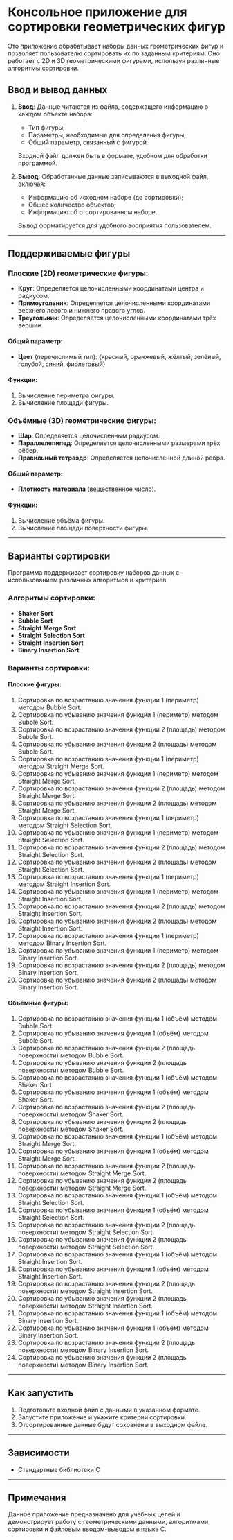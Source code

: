 # Консольное приложение для сортировки геометрических фигур

Это приложение обрабатывает наборы данных геометрических фигур и позволяет пользователю сортировать их по заданным критериям. Оно работает с 2D и 3D геометрическими фигурами, используя различные алгоритмы сортировки.

## Ввод и вывод данных

1. **Ввод**: Данные читаются из файла, содержащего информацию о каждом объекте набора:
   - Тип фигуры;
   - Параметры, необходимые для определения фигуры;
   - Общий параметр, связанный с фигурой.

   Входной файл должен быть в формате, удобном для обработки программой.

2. **Вывод**: Обработанные данные записываются в выходной файл, включая:
   - Информацию об исходном наборе (до сортировки);
   - Общее количество объектов;
   - Информацию об отсортированном наборе.

   Вывод форматируется для удобного восприятия пользователем.

---

## Поддерживаемые фигуры

### Плоские (2D) геометрические фигуры:

- **Круг**: Определяется целочисленными координатами центра и радиусом.
- **Прямоугольник**: Определяется целочисленными координатами верхнего левого и нижнего правого углов.
- **Треугольник**: Определяется целочисленными координатами трёх вершин.

#### Общий параметр:
- **Цвет** (перечислимый тип): {красный, оранжевый, жёлтый, зелёный, голубой, синий, фиолетовый}

#### Функции:
1. Вычисление периметра фигуры.
2. Вычисление площади фигуры.

### Объёмные (3D) геометрические фигуры:

- **Шар**: Определяется целочисленным радиусом.
- **Параллелепипед**: Определяется целочисленными размерами трёх рёбер.
- **Правильный тетраэдр**: Определяется целочисленной длиной ребра.

#### Общий параметр:
- **Плотность материала** (вещественное число).

#### Функции:
1. Вычисление объёма фигуры.
2. Вычисление площади поверхности фигуры.

---

## Варианты сортировки

Программа поддерживает сортировку наборов данных с использованием различных алгоритмов и критериев.

### Алгоритмы сортировки:
- **Shaker Sort**
- **Bubble Sort**
- **Straight Merge Sort**
- **Straight Selection Sort**
- **Straight Insertion Sort**
- **Binary Insertion Sort**

### Варианты сортировки:

#### Плоские фигуры:
1. Сортировка по возрастанию значения функции 1 (периметр) методом Bubble Sort.
2. Сортировка по убыванию значения функции 1 (периметр) методом Bubble Sort.
3. Сортировка по возрастанию значения функции 2 (площадь) методом Bubble Sort.
4. Сортировка по убыванию значения функции 2 (площадь) методом Bubble Sort.
5. Сортировка по возрастанию значения функции 1 (периметр) методом Straight Merge Sort.
6. Сортировка по убыванию значения функции 1 (периметр) методом Straight Merge Sort.
7. Сортировка по возрастанию значения функции 2 (площадь) методом Straight Merge Sort.
8. Сортировка по убыванию значения функции 2 (площадь) методом Straight Merge Sort.
9. Сортировка по возрастанию значения функции 1 (периметр) методом Straight Selection Sort.
10. Сортировка по убыванию значения функции 1 (периметр) методом Straight Selection Sort.
11. Сортировка по возрастанию значения функции 2 (площадь) методом Straight Selection Sort.
12. Сортировка по убыванию значения функции 2 (площадь) методом Straight Selection Sort.
13. Сортировка по возрастанию значения функции 1 (периметр) методом Straight Insertion Sort.
14. Сортировка по убыванию значения функции 1 (периметр) методом Straight Insertion Sort.
15. Сортировка по возрастанию значения функции 2 (площадь) методом Straight Insertion Sort.
16. Сортировка по убыванию значения функции 2 (площадь) методом Straight Insertion Sort.
17. Сортировка по возрастанию значения функции 1 (периметр) методом Binary Insertion Sort.
18. Сортировка по убыванию значения функции 1 (периметр) методом Binary Insertion Sort.
19. Сортировка по возрастанию значения функции 2 (площадь) методом Binary Insertion Sort.
20. Сортировка по убыванию значения функции 2 (площадь) методом Binary Insertion Sort.

#### Объёмные фигуры:
1. Сортировка по возрастанию значения функции 1 (объём) методом Bubble Sort.
2. Сортировка по убыванию значения функции 1 (объём) методом Bubble Sort.
3. Сортировка по возрастанию значения функции 2 (площадь поверхности) методом Bubble Sort.
4. Сортировка по убыванию значения функции 2 (площадь поверхности) методом Bubble Sort.
5. Сортировка по возрастанию значения функции 1 (объём) методом Shaker Sort.
6. Сортировка по убыванию значения функции 1 (объём) методом Shaker Sort.
7. Сортировка по возрастанию значения функции 2 (площадь поверхности) методом Shaker Sort.
8. Сортировка по убыванию значения функции 2 (площадь поверхности) методом Shaker Sort.
9. Сортировка по возрастанию значения функции 1 (объём) методом Straight Merge Sort.
10. Сортировка по убыванию значения функции 1 (объём) методом Straight Merge Sort.
11. Сортировка по возрастанию значения функции 2 (площадь поверхности) методом Straight Merge Sort.
12. Сортировка по убыванию значения функции 2 (площадь поверхности) методом Straight Merge Sort.
13. Сортировка по возрастанию значения функции 1 (объём) методом Straight Selection Sort.
14. Сортировка по убыванию значения функции 1 (объём) методом Straight Selection Sort.
15. Сортировка по возрастанию значения функции 2 (площадь поверхности) методом Straight Selection Sort.
16. Сортировка по убыванию значения функции 2 (площадь поверхности) методом Straight Selection Sort.
17. Сортировка по возрастанию значения функции 1 (объём) методом Straight Insertion Sort.
18. Сортировка по убыванию значения функции 1 (объём) методом Straight Insertion Sort.
19. Сортировка по возрастанию значения функции 2 (площадь поверхности) методом Straight Insertion Sort.
20. Сортировка по убыванию значения функции 2 (площадь поверхности) методом Straight Insertion Sort.
21. Сортировка по возрастанию значения функции 1 (объём) методом Binary Insertion Sort.
22. Сортировка по убыванию значения функции 1 (объём) методом Binary Insertion Sort.
23. Сортировка по возрастанию значения функции 2 (площадь поверхности) методом Binary Insertion Sort.
24. Сортировка по убыванию значения функции 2 (площадь поверхности) методом Binary Insertion Sort.

---

## Как запустить
1. Подготовьте входной файл с данными в указанном формате.
2. Запустите приложение и укажите критерии сортировки.
3. Отсортированные данные будут сохранены в выходном файле.

---

## Зависимости
- Стандартные библиотеки C

---

## Примечания
Данное приложение предназначено для учебных целей и демонстрирует работу с геометрическими данными, алгоритмами сортировки и файловым вводом-выводом в языке C.
